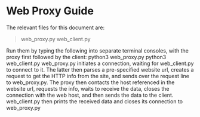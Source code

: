 Web Proxy Guide
===
The relevant files for this document are:
>web_proxy.py
>web_client.py

Run them by typing the following into separate terminal consoles, with the proxy first followed by the client:
python3 web_proxy.py
python3 web_client.py
web_proxy.py initiates a connection, waiting for web_client.py to connect to it. The latter then parses a pre-specified website url, creates a request to get the HTTP info from the site, and sends over the request line to web_proxy.py. The proxy then contacts the host referenced in the website url, requests the info, waits to receive the data, closes the connection with the web host, and then sends the data to the client. web_client.py then prints the received data and closes its connection to web_proxy.py

